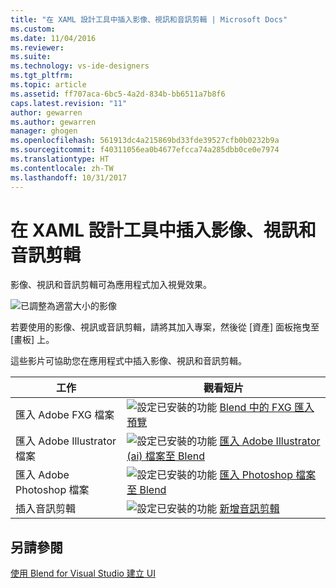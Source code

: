 ```yaml
---
title: "在 XAML 設計工具中插入影像、視訊和音訊剪輯 | Microsoft Docs"
ms.custom: 
ms.date: 11/04/2016
ms.reviewer: 
ms.suite: 
ms.technology: vs-ide-designers
ms.tgt_pltfrm: 
ms.topic: article
ms.assetid: ff707aca-6bc5-4a2d-834b-bb6511a7b8f6
caps.latest.revision: "11"
author: gewarren
ms.author: gewarren
manager: ghogen
ms.openlocfilehash: 561913dc4a215869bd33fde39527cfb0b0232b9a
ms.sourcegitcommit: f40311056ea0b4677efcca74a285dbb0ce0e7974
ms.translationtype: HT
ms.contentlocale: zh-TW
ms.lasthandoff: 10/31/2017
---
```

# <a name="insert-images-videos-and-audio-clips-in-xaml-designer"></a>在 XAML 設計工具中插入影像、視訊和音訊剪輯
影像、視訊和音訊剪輯可為應用程式加入視覺效果。  
  
 ![已調整為適當大小的影像](../designers/media/b5_memory_images_sized.png "b5_memory_images_sized")  
  
 若要使用的影像、視訊或音訊剪輯，請將其加入專案，然後從 [資產]  面板拖曳至 [畫板] 上。  
  
 這些影片可協助您在應用程式中插入影像、視訊和音訊剪輯。  
  
|工作|觀看短片|  
|----------|-------------------------|  
|匯入 Adobe FXG 檔案|![設定已安裝的功能](../designers/media/bldadminconsoleinitialconfigicon.PNG "BldAdminConsoleInitialConfigIcon") [Blend 中的 FXG 匯入預覽](http://www.bing.com/videos/search?q=blend%20import%20FXG%20file&qs=n&form=QBVR&pq=blend%20import%20fxg%20file&sc=0-13&sp=-1&sk=#view=detail&mid=3C733B0B50A43166C55C3C733B0B50A43166C55C)|  
|匯入 Adobe Illustrator 檔案|![設定已安裝的功能](../designers/media/bldadminconsoleinitialconfigicon.PNG "BldAdminConsoleInitialConfigIcon") [匯入 Adobe Illustrator (ai) 檔案至 Blend](http://www.bing.com/videos/search?q=add%20illustrator%20file%20to%20blend&qs=n&form=QBVR&pq=add%20illustrator%20file%20to%20blend&sc=0-0&sp=-1&sk=#view=detail&mid=FDB1B25D4DEB69D24515FDB1B25D4DEB69D24515)|  
|匯入 Adobe Photoshop 檔案|![設定已安裝的功能](../designers/media/bldadminconsoleinitialconfigicon.PNG "BldAdminConsoleInitialConfigIcon") [匯入 Photoshop 檔案至 Blend](https://www.youtube.com/watch?v=ekYyhirFKs0)|  
|插入音訊剪輯|![設定已安裝的功能](../designers/media/bldadminconsoleinitialconfigicon.PNG "BldAdminConsoleInitialConfigIcon") [新增音訊剪輯](https://www.youtube.com/watch?v=7qW9l0tmkAI&index=52&list=PLBDF977B2F1DAB358)|  
  
## <a name="see-also"></a>另請參閱  
 [使用 Blend for Visual Studio 建立 UI](../designers/creating-a-ui-by-using-blend-for-visual-studio.md)